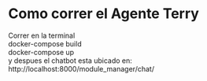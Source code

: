 <h1> Como correr el Agente Terry </h1>
Correr en la terminal <br>
docker-compose build <br>
docker-compose up <br>
y despues el chatbot esta ubicado en: <br>
http://localhost:8000/module_manager/chat/ <br>
